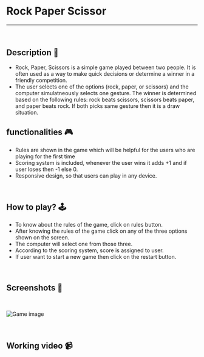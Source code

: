 # **Rock Paper Scissor**

---

<br>

## **Description 📃** 
- Rock, Paper, Scissors is a simple game played between two people. It is often used as a way to make quick decisions or determine a winner in a friendly competition.
- The user selects one of the options (rock, paper, or scissors) and the computer simulatneously selects one gesture. The winner is determined based on the following rules: rock beats scissors, scissors beats paper, and paper beats rock. If both picks same gesture then it is a draw situation.


## **functionalities 🎮** 
- Rules are shown in the game which will be helpful for the users who are playing for the first time
- Scoring system is included, whenever the user wins it adds +1 and if user loses then -1 else 0.
- Responsive design, so that users can play in any device.
<br>

## **How to play? 🕹️**
- To know about the rules of the game, click on rules button.
- After knowing the rules of the game click on any of the three options shown on the screen.
- The computer will select one from those three.
- According to the scoring system, score is assigned to user.
- If user want to start a new game then click on the restart button.
<br>

## **Screenshots 📸**

<br>

![Game image](../../images/Rock_paper_scissor.png)

<br>

## **Working video 📹**
<!-- add your working video over here -->

